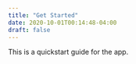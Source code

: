 ```yaml
---
title: "Get Started"
date: 2020-10-01T00:14:48-04:00
draft: false
---
```


This is a quickstart guide for the app.
